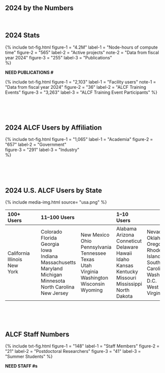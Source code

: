 ## 2024 by the Numbers



<br>

## 2024 Stats

{%	include txt-fig.html 
  	figure-1 = "4.2M"
	label-1 = "Node-hours of compute time"
	figure-2 = "565"
	label-2 = "Active projects"
	note-2 = "Data from fiscal year 2024"
	figure-3 = "255"
	label-3 = "Publications"	
%}

**NEED PUBLICATIONS #**

{%	include txt-fig.html 
	figure-1 = "2,103"
	label-1 = "Facility users"
	note-1 = "Data from fiscal year 2024"
	figure-2 = "36"
	label-2 = "ALCF Training Events"
	figure-3 = "3,263"
	label-3 = "ALCF Training Event Participants"
%}


<br><br><br>
## 2024 ALCF Users by Affiliation

{%	include txt-fig.html 
	  	figure-1 = "1,065"
		label-1 = "Academia"
		figure-2 = "657"
		label-2 = "Government"	
		figure-3 = "291"
		label-3 = "Industry"	
%}


<br><br><br>
## 2024 U.S. ALCF Users by State

{% include media-img.html
   source= "usa.png"
%}

| 100+ Users | &nbsp; | 11–100 Users | &nbsp; | 1–10 Users | &nbsp; |
|:--|:--|:--|:--|:--|:--|
| California <br> Illinois <br> New York  | &nbsp; | Colorado <br> Florida <br> Georgia <br> Iowa <br> Indiana <br> Massachusetts <br> Maryland <br> Michigan <br> Minnesota <br> North Carolina <br> New Jersey | New Mexico <br> Ohio <br> Pennsylvania <br> Tennessee <br> Texas <br> Utah <br> Virginia <br> Washington <br> Wisconsin <br> Wyoming | Alabama <br> Arizona <br> Conneticut <br>  Delaware <br> Hawaii <br> Idaho <br> Kansas <br> Kentucky <br> Missouri <br> Mississippi <br> North Dakota | Nevada <br> Oklahoma <br> Oregon <br> Rhode Island <br> South Carolina <br> Washington D.C. <br> West Virginia |


<br><br><br>
## ALCF Staff Numbers

{%	include txt-fig.html 
	figure-1 = "148"
	label-1 = "Staff Members"
  figure-2 = "21"
  label-2 = "Postdoctoral Researchers"
  figure-3 = "41"
	label-3 = "Summer Students"
%}


**NEED STAFF #s**






